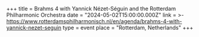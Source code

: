 +++
title = Brahms 4 with Yannick Nézet-Séguin and the Rotterdam Philharmonic Orchestra
date = "2024-05-02T15:00:00.000Z"
link = >-
  https://www.rotterdamsphilharmonisch.nl/en/agenda/brahms-4-with-yannick-nezet-seguin
type = event
place = "Rotterdam, Netherlands"
+++

